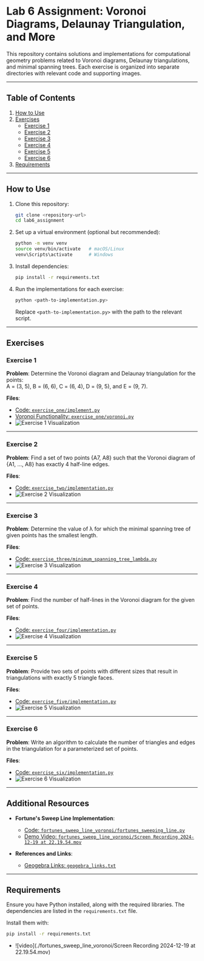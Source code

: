 # Lab 6 Assignment: Voronoi Diagrams, Delaunay Triangulation, and More

This repository contains solutions and implementations for computational geometry problems related to Voronoi diagrams, Delaunay triangulations, and minimal spanning trees. Each exercise is organized into separate directories with relevant code and supporting images.

---

## Table of Contents
1. [How to Use](#how-to-use)
2. [Exercises](#exercises)
   - [Exercise 1](#exercise-1)
   - [Exercise 2](#exercise-2)
   - [Exercise 3](#exercise-3)
   - [Exercise 4](#exercise-4)
   - [Exercise 5](#exercise-5)
   - [Exercise 6](#exercise-6)
3. [Requirements](#requirements)


---

## How to Use

1. Clone this repository:
   ```bash
   git clone <repository-url>
   cd lab6_assignment
   ```

2. Set up a virtual environment (optional but recommended):
   ```bash
   python -m venv venv
   source venv/bin/activate   # macOS/Linux
   venv\Scripts\activate      # Windows
   ```

3. Install dependencies:
   ```bash
   pip install -r requirements.txt
   ```

4. Run the implementations for each exercise:
   ```bash
   python <path-to-implementation.py>
   ```

   Replace `<path-to-implementation.py>` with the path to the relevant script.

---

## Exercises

### Exercise 1
**Problem**: Determine the Voronoi diagram and Delaunay triangulation for the points:  
A = (3, 5), B = (6, 6), C = (6, 4), D = (9, 5), and E = (9, 7).  

**Files**:
- [Code: `exercise_one/implement.py`](./exercise_one/implement.py)
- [Voronoi Functionality: `exercise_one/voronoi.py`](./exercise_one/voronoi.py)
- ![Exercise 1 Visualization](./exercise_one/3graphs_exercise_1.png)

---

### Exercise 2
**Problem**: Find a set of two points {A7, A8} such that the Voronoi diagram of {A1, ..., A8} has exactly 4 half-line edges.  

**Files**:
- [Code: `exercise_two/implementation.py`](./exercise_two/implementation.py)
- ![Exercise 2 Visualization](./exercise_two/ex_2.png)

---

### Exercise 3
**Problem**: Determine the value of λ for which the minimal spanning tree of given points has the smallest length.  

**Files**:
- [Code: `exercise_three/minimum_spanning_tree_lambda.py`](./exercise_three/minimum_spanning_tree_lambda.py)
- ![Exercise 3 Visualization](./exercise_three/ex3_2.png)

---

### Exercise 4
**Problem**: Find the number of half-lines in the Voronoi diagram for the given set of points.  

**Files**:
- [Code: `exercise_four/implementation.py`](./exercise_four/implementation.py)
- ![Exercise 4 Visualization](./exercise_four/ex4.png)

---

### Exercise 5
**Problem**: Provide two sets of points with different sizes that result in triangulations with exactly 5 triangle faces.  

**Files**:
- [Code: `exercise_five/implementation.py`](./exercise_five/implementation.py)
- ![Exercise 5 Visualization](./exercise_five/ex5.png)

---

### Exercise 6
**Problem**: Write an algorithm to calculate the number of triangles and edges in the triangulation for a parameterized set of points.  

**Files**:
- [Code: `exercise_six/implementation.py`](./exercise_six/implementation.py)
- ![Exercise 6 Visualization](./exercise_six/ex6.png)

---

## Additional Resources

- **Fortune's Sweep Line Implementation**:
  - [Code: `fortunes_sweep_line_voronoi/fortunes_sweeping_line.py`](./fortunes_sweep_line_voronoi/fortunes_sweeping_line.py)
  - [Demo Video: `fortunes_sweep_line_voronoi/Screen Recording 2024-12-19 at 22.19.54.mov`](./fortunes_sweep_line_voronoi/Screen%20Recording%202024-12-19%20at%2022.19.54.mov)

- **References and Links**:  
  - [Geogebra Links: `geogebra_links.txt`](./geogebra_links.txt)

---

## Requirements

Ensure you have Python installed, along with the required libraries. The dependencies are listed in the `requirements.txt` file.

Install them with:
```bash
pip install -r requirements.txt
```
- ![video](./fortunes_sweep_line_voronoi/Screen Recording 2024-12-19 at 22.19.54.mov)

